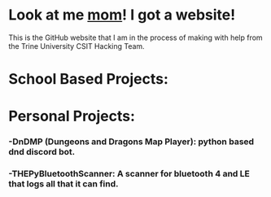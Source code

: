 # Look at me [mom](https://imgur.com/a/MIYUKIF)! I got a website!
This is the GitHub website that I am in the process of making with help from the Trine University CSIT Hacking Team.

# School Based Projects:

# Personal Projects:
### -**DnDMP** (Dungeons and Dragons Map Player): python based dnd discord bot.
### -**THEPyBluetoothScanner**: A scanner for bluetooth 4 and LE that logs all that it can find.
